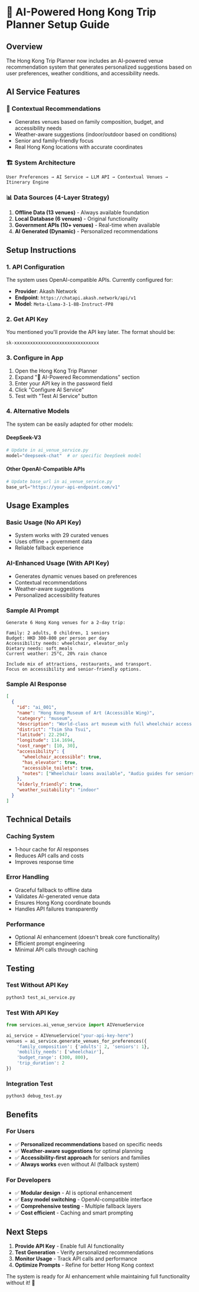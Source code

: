 # 🤖 AI-Powered Hong Kong Trip Planner Setup Guide

## Overview
The Hong Kong Trip Planner now includes an AI-powered venue recommendation system that generates personalized suggestions based on user preferences, weather conditions, and accessibility needs.

## AI Service Features

### 🎯 **Contextual Recommendations**
- Generates venues based on family composition, budget, and accessibility needs
- Weather-aware suggestions (indoor/outdoor based on conditions)
- Senior and family-friendly focus
- Real Hong Kong locations with accurate coordinates

### 🏗️ **System Architecture**
```
User Preferences → AI Service → LLM API → Contextual Venues → Itinerary Engine
```

### 📊 **Data Sources (4-Layer Strategy)**
1. **Offline Data (13 venues)** - Always available foundation
2. **Local Database (6 venues)** - Original functionality  
3. **Government APIs (10+ venues)** - Real-time when available
4. **AI Generated (Dynamic)** - Personalized recommendations

## Setup Instructions

### 1. **API Configuration**
The system uses OpenAI-compatible APIs. Currently configured for:
- **Provider**: Akash Network
- **Endpoint**: `https://chatapi.akash.network/api/v1`
- **Model**: `Meta-Llama-3-1-8B-Instruct-FP8`

### 2. **Get API Key**
You mentioned you'll provide the API key later. The format should be:
```
sk-xxxxxxxxxxxxxxxxxxxxxxxxxxxxxxxx
```

### 3. **Configure in App**
1. Open the Hong Kong Trip Planner
2. Expand "🤖 AI-Powered Recommendations" section
3. Enter your API key in the password field
4. Click "Configure AI Service"
5. Test with "Test AI Service" button

### 4. **Alternative Models**
The system can be easily adapted for other models:

#### **DeepSeek-V3**
```python
# Update in ai_venue_service.py
model="deepseek-chat"  # or specific DeepSeek model
```

#### **Other OpenAI-Compatible APIs**
```python
# Update base_url in ai_venue_service.py
base_url="https://your-api-endpoint.com/v1"
```

## Usage Examples

### **Basic Usage (No API Key)**
- System works with 29 curated venues
- Uses offline + government data
- Reliable fallback experience

### **AI-Enhanced Usage (With API Key)**
- Generates dynamic venues based on preferences
- Contextual recommendations
- Weather-aware suggestions
- Personalized accessibility features

### **Sample AI Prompt**
```
Generate 6 Hong Kong venues for a 2-day trip:

Family: 2 adults, 0 children, 1 seniors
Budget: HKD 300-800 per person per day
Accessibility needs: wheelchair, elevator_only
Dietary needs: soft_meals
Current weather: 25°C, 20% rain chance

Include mix of attractions, restaurants, and transport. 
Focus on accessibility and senior-friendly options.
```

### **Sample AI Response**
```json
[
  {
    "id": "ai_001",
    "name": "Hong Kong Museum of Art (Accessible Wing)",
    "category": "museum",
    "description": "World-class art museum with full wheelchair access and senior-friendly exhibits",
    "district": "Tsim Sha Tsui",
    "latitude": 22.2947,
    "longitude": 114.1694,
    "cost_range": [10, 30],
    "accessibility": {
      "wheelchair_accessible": true,
      "has_elevator": true,
      "accessible_toilets": true,
      "notes": ["Wheelchair loans available", "Audio guides for seniors"]
    },
    "elderly_friendly": true,
    "weather_suitability": "indoor"
  }
]
```

## Technical Details

### **Caching System**
- 1-hour cache for AI responses
- Reduces API calls and costs
- Improves response time

### **Error Handling**
- Graceful fallback to offline data
- Validates AI-generated venue data
- Ensures Hong Kong coordinate bounds
- Handles API failures transparently

### **Performance**
- Optional AI enhancement (doesn't break core functionality)
- Efficient prompt engineering
- Minimal API calls through caching

## Testing

### **Test Without API Key**
```bash
python3 test_ai_service.py
```

### **Test With API Key**
```python
from services.ai_venue_service import AIVenueService

ai_service = AIVenueService("your-api-key-here")
venues = ai_service.generate_venues_for_preferences({
    'family_composition': {'adults': 2, 'seniors': 1},
    'mobility_needs': ['wheelchair'],
    'budget_range': (300, 800),
    'trip_duration': 2
})
```

### **Integration Test**
```bash
python3 debug_test.py
```

## Benefits

### **For Users**
- ✅ **Personalized recommendations** based on specific needs
- ✅ **Weather-aware suggestions** for optimal planning
- ✅ **Accessibility-first approach** for seniors and families
- ✅ **Always works** even without AI (fallback system)

### **For Developers**
- ✅ **Modular design** - AI is optional enhancement
- ✅ **Easy model switching** - OpenAI-compatible interface
- ✅ **Comprehensive testing** - Multiple fallback layers
- ✅ **Cost efficient** - Caching and smart prompting

## Next Steps

1. **Provide API Key** - Enable full AI functionality
2. **Test Generation** - Verify personalized recommendations
3. **Monitor Usage** - Track API calls and performance
4. **Optimize Prompts** - Refine for better Hong Kong context

The system is ready for AI enhancement while maintaining full functionality without it! 🚀
